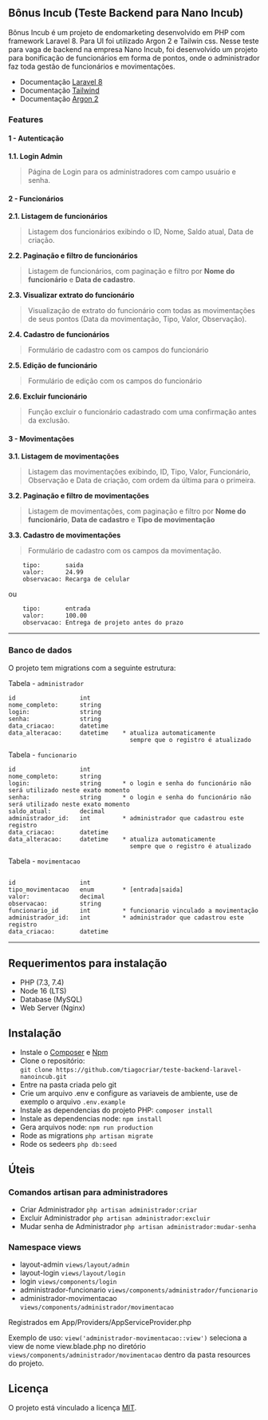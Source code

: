 ## Bônus Incub (Teste Backend para Nano Incub)

Bônus Incub é um projeto de endomarketing desenvolvido em PHP com framework Laravel 8. Para UI foi utilizado Argon 2 e Tailwin css. Nesse teste para vaga de backend na empresa Nano Incub, foi desenvolvido um projeto para bonificação de funcionários em forma de pontos, onde o administrador faz toda gestão de funcionários e movimentações.

* Documentação [Laravel 8](https://laravel.com/docs/8.x/installation)
* Documentação [Tailwind](https://tailwindcss.com/docs/guides/laravel)
* Documentação [Argon 2](https://www.creative-tim.com/learning-lab/tailwind/html/quick-start/argon-dashboard/)

### Features

#### 1 - Autenticação

**1.1. Login Admin**
> Página de Login para os administradores com campo usuário e senha.

#### 2 - Funcionários

**2.1. Listagem de funcionários**
> Listagem dos funcionários exibindo o ID, Nome, Saldo atual, Data de criação.

**2.2. Paginação e filtro de funcionários**
> Listagem de funcionários, com paginação e filtro por **Nome do funcionário** e **Data de cadastro**.

**2.3. Visualizar extrato do funcionário**
> Visualização de extrato do funcionário com todas as movimentações de seus pontos (Data da movimentação, Tipo, Valor, Observação).

**2.4. Cadastro de funcionários**
> Formulário de cadastro com os campos do funcionário

**2.5. Edição de funcionário**
> Formulário de edição com os campos do funcionário

**2.6. Excluir funcionário**
> Função excluir o funcionário cadastrado com uma confirmação antes da exclusão.

#### 3 - Movimentações

**3.1. Listagem de movimentações**
> Listagem das movimentações exibindo, ID, Tipo, Valor, Funcionário, Observação e Data de criação, com ordem da última para o primeira.

**3.2. Paginação e filtro de movimentações**
> Listagem de movimentações, com paginação e filtro por **Nome do funcionário**, **Data de cadastro** e **Tipo de movimentação**

**3.3. Cadastro de movimentações**
> Formulário de cadastro com os campos da movimentação.

```plain
    tipo:       saida
    valor:      24.99
    observacao: Recarga de celular
```
ou
```plain
    tipo:       entrada
    valor:      100.00
    observacao: Entrega de projeto antes do prazo
```

---

### Banco de dados

O projeto tem migrations com a seguinte estrutura:

Tabela - `administrador`

```
id                  int
nome_completo:      string
login:              string
senha:              string
data_criacao:       datetime
data_alteracao:     datetime    * atualiza automaticamente
                                  sempre que o registro é atualizado
```

Tabela - `funcionario`

```
id                  int
nome_completo:      string
login:              string      * o login e senha do funcionário não será utilizado neste exato momento
senha:              string      * o login e senha do funcionário não será utilizado neste exato momento
saldo_atual:        decimal
administrador_id:   int         * administrador que cadastrou este registro
data_criacao:       datetime
data_alteracao:     datetime    * atualiza automaticamente
                                  sempre que o registro é atualizado
```

Tabela - `movimentacao`

```

id                  int
tipo_movimentacao   enum        * [entrada|saida]
valor:              decimal
observacao:         string
funcionario_id      int         * funcionario vinculado a movimentação 
administrador_id:   int         * administrador que cadastrou este registro
data_criacao:       datetime
```

---

## Requerimentos para instalação

* PHP (7.3, 7.4)
* Node 16 (LTS)
* Database (MySQL)
* Web Server (Nginx)

## Instalação

* Instale o [Composer](https://getcomposer.org/download) e [Npm](https://nodejs.org/en/download)
* Clone o repositório: <br />
`git clone https://github.com/tiagocriar/teste-backend-laravel-nanoincub.git`
* Entre na pasta criada pelo git
* Crie um arquivo .env e configure as variaveis de ambiente, use de exemplo o arquivo `.env.example`
* Instale as dependencias do projeto PHP: `composer install`
* Instale as dependencias node: `npm install`
* Gera arquivos node: `npm run production`
* Rode as migrations `php artisan migrate`
* Rode os sedeers `php db:seed`

## Úteis

### Comandos artisan para administradores
* Criar Administrador `php artisan administrador:criar`
* Excluir Administrador `php artisan administrador:excluir`
* Mudar senha de Administrador `php artisan administrador:mudar-senha`

### Namespace views
* layout-admin `views/layout/admin`
* layout-login `views/layout/login`
* login `views/components/login`
* administrador-funcionario `views/components/administrador/funcionario`
* administrador-movimentacao `views/components/administrador/movimentacao`

Registrados em App/Providers/AppServiceProvider.php

Exemplo de uso: `view('administrador-movimentacao::view')` seleciona a view de nome view.blade.php no diretório `views/components/administrador/movimentacao` dentro da pasta resources do projeto.

## Licença

O projeto está vinculado a licença [MIT](https://opensource.org/licenses/MIT).
